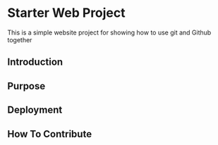 # Starter Web Project

This is a simple website project for showing how to use git and Github together

## Introduction

## Purpose

## Deployment

## How To Contribute
